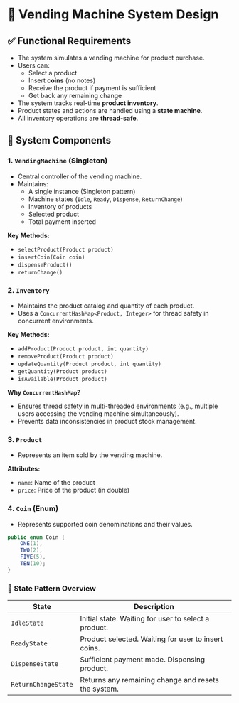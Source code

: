 
# 🥤 Vending Machine System Design

## ✅ Functional Requirements

- The system simulates a vending machine for product purchase.
- Users can:
  - Select a product
  - Insert **coins** (no notes)
  - Receive the product if payment is sufficient
  - Get back any remaining change
- The system tracks real-time **product inventory**.
- Product states and actions are handled using a **state machine**.
- All inventory operations are **thread-safe**.


## 🧱 System Components

### 1. `VendingMachine` (Singleton)
- Central controller of the vending machine.
- Maintains:
  - A single instance (Singleton pattern)
  - Machine states (`Idle`, `Ready`, `Dispense`, `ReturnChange`)
  - Inventory of products
  - Selected product
  - Total payment inserted

**Key Methods:**
- `selectProduct(Product product)`
- `insertCoin(Coin coin)`
- `dispenseProduct()`
- `returnChange()`


### 2. `Inventory`
- Maintains the product catalog and quantity of each product.
- Uses a `ConcurrentHashMap<Product, Integer>` for thread safety in concurrent environments.

**Key Methods:**
- `addProduct(Product product, int quantity)`
- `removeProduct(Product product)`
- `updateQuantity(Product product, int quantity)`
- `getQuantity(Product product)`
- `isAvailable(Product product)`

**Why `ConcurrentHashMap`?**
- Ensures thread safety in multi-threaded environments (e.g., multiple users accessing the vending machine simultaneously).
- Prevents data inconsistencies in product stock management.


### 3. `Product`
- Represents an item sold by the vending machine.

**Attributes:**
- `name`: Name of the product
- `price`: Price of the product (in double)


### 4. `Coin` (Enum)
- Represents supported coin denominations and their values.

```java
public enum Coin {
    ONE(1),
    TWO(2),
    FIVE(5),
    TEN(10);
}
```

### 🔁 State Pattern Overview

| **State**           | **Description**                                               |
|---------------------|---------------------------------------------------------------|
| `IdleState`         | Initial state. Waiting for user to select a product.          |
| `ReadyState`        | Product selected. Waiting for user to insert coins.           |
| `DispenseState`     | Sufficient payment made. Dispensing product.                  |
| `ReturnChangeState` | Returns any remaining change and resets the system.           |

